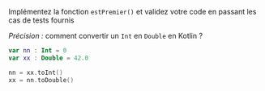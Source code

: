 Implémentez la fonction `estPremier()` et validez votre code en passant les cas de tests fournis

_Précision :_ comment convertir un `Int` en `Double` en Kotlin ?

```Kotlin
var nn : Int = 0
var xx : Double = 42.0

nn = xx.toInt()
xx = nn.toDouble()
```